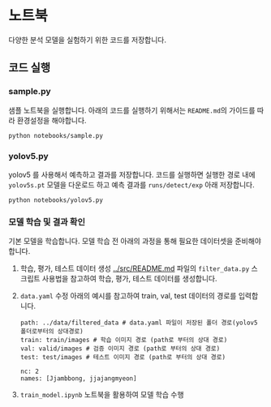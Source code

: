 # 노트북
다양한 분석 모델을 실험하기 위한 코드를 저장합니다.

## 코드 실행
### sample.py
샘플 노트북을 실행합니다. 아래의 코드를 실행하기 위해서는 `README.md`의 가이드를 따라 환경설정을 해야합니다.
```
python notebooks/sample.py
```

### yolov5.py
yolov5 를 사용해서 예측하고 결과를 저장합니다. 코드를 실행하면 실행한 경로 내에 `yolov5s.pt` 모델을 다운로드 하고 예측 결과를 `runs/detect/exp` 아래 저장합니다.
```
python notebooks/yolov5.py
```

### 모델 학습 및 결과 확인
기본 모델을 학습합니다. 모델 학습 전 아래의 과정을 통해 필요한 데이터셋을 준비해야 합니다.

1. 학습, 평가, 테스트 데이터 생성
    [../src/README.md](../src/README.md) 파일의 `filter_data.py` 스크립트 사용법을 참고하여 학습, 평가, 테스트 데이터를 생성합니다.

1. `data.yaml` 수정
    아래의 예시를 참고하여 train, val, test 데이터의 경로를 입력합니다.
    ```
    path: ../data/filtered_data # data.yaml 파일이 저장된 폴더 경로(yolov5 폴더로부터의 상대경로)
    train: train/images # 학습 이미지 경로 (path로 부터의 상대 경로)
    val: valid/images # 검증 이미지 경로 (path로 부터의 상대 경로)
    test: test/images # 테스트 이미지 경로 (path로 부터의 상대 경로)

    nc: 2
    names: [Jjambbong, jjajangmyeon]

    ```
1. `train_model.ipynb` 노트북을 활용하여 모델 학습 수행